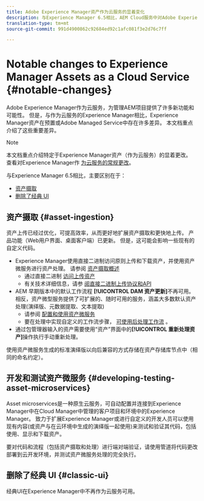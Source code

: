 ```yaml
---
title: Adobe Experience Manager资产作为云服务的显着变化
description: 与Experience Manager 6.5相比，AEM Cloud服务中对Adobe Experience Manager资产的显着更改
translation-type: tm+mt
source-git-commit: 991d4900862c92684ed92c1afc081f3e2d76c7ff

---
```



# Notable changes to Experience Manager Assets as a Cloud Service {#notable-changes}

Adobe Experience Manager作为云服务，为管理AEM项目提供了许多新功能和可能性。 但是，与作为云服务的Experience Manager相比，Experience Manager资产在预置或Adobe Managed Service中存在许多差异。 本文档重点介绍了这些重要差异。

>[!NOTE]
>
>本文档重点介绍特定于Experience Manager资产（作为云服务）的显着更改。 查看对Experience Manager作 [为云服务的常规更改](/help/release-notes/aem-cloud-changes.md)。

与Experience Manager 6.5相比，主要区别在于：

* [资产摄取](#asset-ingestion)
* [删除了经典 UI](#classic-ui)

## 资产摄取 {#asset-ingestion}

资产上传已经过优化，可提高效率，从而更好地扩展资产摄取和更快地上传。 产品功能（Web用户界面、桌面客户端）已更新。 但是，这可能会影响一些现有的自定义代码。

* Experience Manager使用直接二进制访问原则上传和下载资产，并使用资产微服务进行资产处理。 请参阅 [资产摄取概述](/help/assets/asset-microservices-overview.md)
   * 通过直接二进制 [访问上传资产](/help/assets/asset-microservices-overview.md#asset-upload-with-direct-binary-access)
   * 有关技术详细信息，请参 [阅直接二进制上传协议和API](/help/assets/developer-reference-material-apis.md#overview-binary-upload)
* AEM 早期版本中的默认工作流程 **[!UICONTROL DAM 资产更新]**&#x200B;不再可用。相反，资产微型服务提供了可扩展的、随时可用的服务，涵盖大多数默认资产处理(演绎版、元数据提取、文本提取)
   * 请参阅 [配置和使用资产微服务](/help/assets/asset-microservices-configure-and-use.md)
   * 要在处理中实现自定义的工作流步骤， [可使用后处理工作流](/help/assets/asset-microservices-configure-and-use.md#post-processing-workflows) 。
* 通过包管理器输入的资产需要使用“资产”界面中的&#x200B;**[!UICONTROL 重新处理资产]**&#x200B;操作执行手动重新处理。

使用资产微服务生成的标准演绎版以向后兼容的方式存储在资产存储库节点中（相同的命名约定）。

## 开发和测试资产微服务 {#developing-testing-asset-microservices}

Asset microservices是一种原生云服务，可自动配置并连接到Experience Manager中在Cloud Manager中管理的客户项目和环境中的Experience Manager。 致力于扩展Experience Manager或进行自定义的开发人员可以使用现有内容(或资产与在云环境中生成的演绎版一起使用)来测试和验证其代码，包括使用、显示和下载资产。

要对代码和流程（包括资产摄取和处理）进行端对端验证，请使用管道将代码更改部署到云开发环境，并测试资产微服务处理的完全执行。

## 删除了经典 UI {#classic-ui}

经典UI在Experience Manager中不再作为云服务可用。
